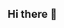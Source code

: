 ## Hi there 👋

<!--
**myscr476/myscr476** is a ✨ _special_ ✨ repository because its `README.md` (this file) appears on your GitHub profile.

![GitHub followers](https://img.shields.io/github/followers/myscr476?label=Follow&style=social)
![Profile Views](https://komarev.com/ghpvc/?username=myscr476&color=blue)
![Repo Size](https://img.shields.io/github/repo-size/myscr476/myscr476)
![Last Commit](https://img.shields.io/github/last-commit/myscr476/X)
